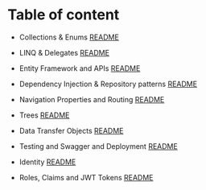 # Table of content



* Collections & Enums [README](https://github.com/ammarAltarawneh/reading-notes/blob/main/Collections_%26_Enums.md)

* LINQ & Delegates [README](https://github.com/ammarAltarawneh/reading-notes/blob/main/LINQ%26Delegates.md)

* Entity Framework and APIs [README](https://github.com/ammarAltarawneh/reading-notes/blob/main/EntityFrameworkAndAPIs.md)

* Dependency Injection & Repository patterns [README](https://github.com/ammarAltarawneh/reading-notes/blob/main/DependencyInjection.md)

* Navigation Properties and Routing [README](https://github.com/ammarAltarawneh/reading-notes/blob/main/NavigationProperties%26Routing.md)

* Trees [README](https://github.com/ammarAltarawneh/reading-notes/blob/main/Trees.md)

* Data Transfer Objects [README](https://github.com/ammarAltarawneh/reading-notes/blob/main/DTOs.md)

* Testing and Swagger and Deployment [README](https://github.com/ammarAltarawneh/reading-notes/blob/main/TestingSwaggerDeployment.md)

* Identity [README](https://github.com/ammarAltarawneh/reading-notes/blob/main/Identity.md)

* Roles, Claims and JWT Tokens [README](https://github.com/ammarAltarawneh/reading-notes/blob/main/RolesClaimsTokens.md)